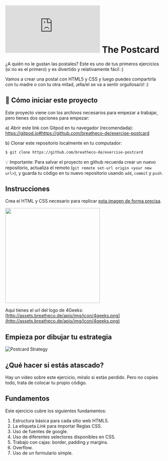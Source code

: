 # ![](https://assets.breatheco.de/apis/img/images.php?blob&random&cat=icon&tags=breathecode,32)  The Postcard

¿A quién no le gustan las postales? Este es uno de tus primeros ejercicios (si no es el primero) y es divertido y relativamente fácil :)

Vamos a crear una postal con HTML5 y CSS y luego puedes compartirla con tu madre o con tu otra mitad, ¡ella/el se va a sentir orgullosa/o! :)

## 🌱  Cómo iniciar este proyecto

Este proyecto viene con los archivos necesarios para empezar a trabajar, pero tienes dos opciones para empezar:

a) Abrir este link con Gitpod en tu navegador (recomendada): https://gitpod.io#https://github.com/breatheco-de/exercise-postcard

b) Clonar este repositorio localmente en tu computador:
```sh
$ git clone https://github.com/breatheco-de/exercise-postcard
```

💡 Importante: Para salvar el proyecto en github recuerda crear un nuevo repositorio, actualiza el remoto (`git remote set-url origin <your new url>`), y guarda tu código en tu nuevo repositorio usando `add`, `commit` y `push`.

## Instrucciones

Crea el HTML y CSS necesario para replicar [esta imagen de forma precisa](https://github.com/breatheco-de/exercise-postcard/blob/main/.learn/assets/preview.png).

<p><img height="300px" src="https://github.com/breatheco-de/exercise-postcard/blob/main/.learn/assets/preview.png?raw=true" /></p>

Aquí tienes el url del logo de 4Geeks: [http://assets.breatheco.de/apis/img/icon/4geeks.png](http://assets.breatheco.de/apis/img/icon/4geeks.png)

## Empieza por dibujar tu estrategia

![Postcard Strategy](https://github.com/breatheco-de/exercise-postcard/blob/main/.learn/assets/strategy.gif?raw=true)

## ¿Qué hacer si estás atascado?

Hay un video sobre este ejercicio, míralo si estás perdido. Pero no copies todo, trata de colocar tu propio código.

## Fundamentos
Este ejercicio cubre los siguientes fundamentos:
1. Estructura básica para cada sitio web HTML5.
2. La etiqueta *Link* para importar Reglas CSS.
3. Uso de fuentes de google.
3. Uso de diferentes selectores disponibles en CSS.
4. Trabajo con cajas: border, padding y margins.
5. Overflow.
6. Uso de un formulario simple.
